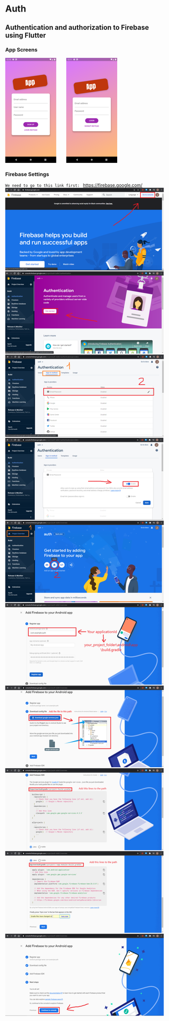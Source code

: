 # Auth

## Authentication and authorization to Firebase using Flutter
### App Screens
![App Screen](/assets/images/screenshot-1.png)&nbsp;&nbsp;&nbsp;&nbsp;&nbsp;&nbsp;&nbsp;&nbsp;![App Screen](/assets/images/screenshot-2.png)

### Firebase Settings
`We need to go to this link first: `&nbsp;https://firebase.google.com/
![App Screen](/assets/images/1.png)
![App Screen](/assets/images/2.png)
![App Screen](/assets/images/3.png)
![App Screen](/assets/images/4.png)
![App Screen](/assets/images/5.png)
![App Screen](/assets/images/6.png)
![App Screen](/assets/images/7.png)
![App Screen](/assets/images/8-1.png)
![App Screen](/assets/images/8-2.png)
![App Screen](/assets/images/9.png)
